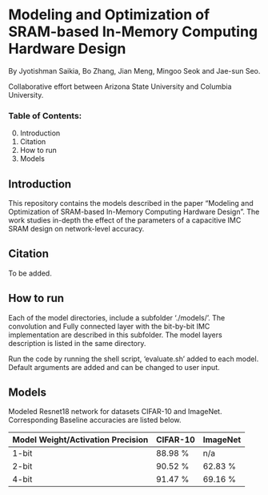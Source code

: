 # Modeling and Optimization of SRAM-based In-Memory Computing Hardware Design
By Jyotishman Saikia, Bo Zhang, Jian Meng, Mingoo Seok and Jae-sun Seo.

Collaborative effort between Arizona State University  and Columbia University.



### Table of Contents:  

0.	Introduction
1.	Citation
2.	How to run
3.	Models

## Introduction

This repository contains the models described in the paper “Modeling and Optimization of SRAM-based In-Memory Computing Hardware Design”. The work studies in-depth the effect of the parameters of a capacitive IMC SRAM design on network-level accuracy.

## Citation
To be added.

## How to run

Each of the model directories, include a subfolder ‘./models/’. The convolution and Fully connected layer with the bit-by-bit IMC implementation are described in this subfolder. The model layers description is listed in the same directory.


Run the code by running the shell script, ‘evaluate.sh’ added to each model. Default arguments are added and can be changed to user input. 

## Models

Modeled Resnet18 network for datasets CIFAR-10 and ImageNet. Corresponding Baseline accuracies are listed below.

Model Weight/Activation Precision   |    CIFAR-10   |     ImageNet
------------------------------------|---------------|---------------
1-bit |  88.98 % |   n/a
2-bit |  90.52 % |  62.83 %
4-bit |  91.47 % |  69.16 %
